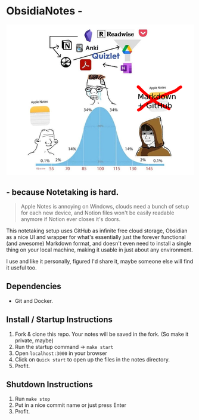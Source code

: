 # ObsidiaNotes -

![Meme](https://github.com/FreddyMSchubert/obsidiaNotes/blob/main/meme.png)

## - because Notetaking is hard.

> Apple Notes is annoying on Windows, clouds need a bunch of setup for each new device, and Notion files won't be easily readable anymore if Notion ever closes it's doors.

This notetaking setup uses GitHub as infinite free cloud storage, Obsidian as a nice UI and wrapper for what's essentially just the forever functional (and awesome) Markdown format, and doesn't even need to install a single thing on your local machine, making it usable in just about any environment.

I use and like it personally, figured I'd share it, maybe someone else will find it useful too.

## Dependencies

- Git and Docker.

## Install / Startup Instructions

1. Fork & clone this repo. Your notes will be saved in the fork. (So make it private, maybe)
2. Run the startup command -> `make start`
3. Open `localhost:3000` in your browser
4. Click on `Quick start` to open up the files in the notes directory.
5. Profit.

## Shutdown Instructions

1. Run `make stop`
2. Put in a nice commit name or just press Enter
3. Profit.
